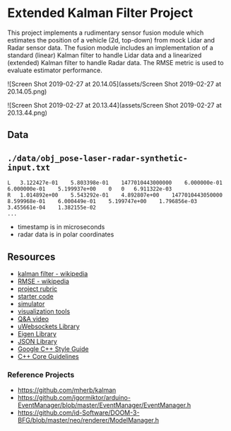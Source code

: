 #  Extended Kalman Filter Project

This project implements a rudimentary sensor fusion module which estimates the position of a vehicle (2d, top-down) from mock Lidar and Radar sensor data. The fusion module includes an implementation of   a standard (linear) Kalman filter to handle Lidar data and a linearized (extended) Kalman filter to handle Radar data. The RMSE metric is used to evaluate estimator performance. 

![Screen Shot 2019-02-27 at 20.14.05](assets/Screen Shot 2019-02-27 at 20.14.05.png)

![Screen Shot 2019-02-27 at 20.13.44](assets/Screen Shot 2019-02-27 at 20.13.44.png)

## Data

## `./data/obj_pose-laser-radar-synthetic-input.txt`

```
L	3.122427e-01	5.803398e-01	1477010443000000	6.000000e-01	6.000000e-01	5.199937e+00	0	0	6.911322e-03
R	1.014892e+00	5.543292e-01	4.892807e+00	1477010443050000	8.599968e-01	6.000449e-01	5.199747e+00	1.796856e-03	3.455661e-04	1.382155e-02
...
```

- timestamp is in microseconds
- radar data is in polar coordinates



## Resources

- [kalman filter - wikipedia](https://en.wikipedia.org/wiki/Kalman_filter)
- [RMSE - wikipedia](https://en.wikipedia.org/wiki/Root-mean-square_deviation)
- [project rubric](https://review.udacity.com/#!/rubrics/748/view)
- [starter code](https://github.com/udacity/CarND-Extended-Kalman-Filter-Project)
- [simulator](https://github.com/udacity/self-driving-car-sim/releases/)
- [visualization tools](https://github.com/udacity/CarND-Mercedes-SF-Utilities)
- [Q&A video](https://www.youtube.com/watch?v=J7WK9gEUltM&feature=youtu.be)
- [uWebsockets Library](https://github.com/uNetworking/uWebSockets)
- [Eigen Library](http://eigen.tuxfamily.org/index.php?title=Main_Page)
- [JSON Library](https://github.com/nlohmann/json)
- [Google C++ Style Guide](https://google.github.io/styleguide/cppguide.html)
- [C++ Core Guidelines](https://github.com/isocpp/CppCoreGuidelines/blob/master/CppCoreGuidelines.md)

### Reference Projects

* https://github.com/mherb/kalman
* https://github.com/igormiktor/arduino-EventManager/blob/master/EventManager/EventManager.h
* https://github.com/id-Software/DOOM-3-BFG/blob/master/neo/renderer/ModelManager.h



